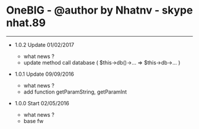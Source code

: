 # OneBIG - @author by Nhatnv - skype nhat.89
------------------------------

 - 1.0.2 Update 01/02/2017
  	+ what news ?
   + update method call database ( $this->db()->... => $this->db->... )
   
 - 1.0.1 Update 09/09/2016
  	+ what news ?
   + add function getParamString, getParamInt
 
   
 - 1.0.0 Start 02/05/2016
  	+ what news ?
   + base fw
